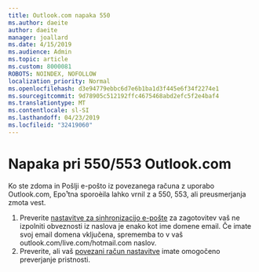 ```yaml
---
title: Outlook.com napaka 550
ms.author: daeite
author: daeite
manager: joallard
ms.date: 4/15/2019
ms.audience: Admin
ms.topic: article
ms.custom: 8000081
ROBOTS: NOINDEX, NOFOLLOW
localization_priority: Normal
ms.openlocfilehash: d3e94779ebbc6d7e6b1ba1d3f445e6f34f2274e1
ms.sourcegitcommit: 9d78905c512192ffc4675468abd2efc5f2e4baf4
ms.translationtype: MT
ms.contentlocale: sl-SI
ms.lasthandoff: 04/23/2019
ms.locfileid: "32419060"
---
```

# <a name="error-550553-in-outlookcom"></a>Napaka pri 550/553 Outlook.com

Ko ste zdoma in Pošlji e-pošto iz povezanega računa z uporabo Outlook.com, Epo¹tna sporoèila lahko vrnil z a 550, 553, ali preusmerjanja zmota vest.
1. Preverite [nastavitve za sinhronizacijo e-pošte](https://go.microsoft.com/fwlink/?linkid=2031283) za zagotovitev vaš ne izpolniti obveznosti iz naslova je enako kot ime domene email. Če imate svoj email domena vključena, sprememba to v vaš outlook.com/live.com/hotmail.com naslov.
2. Preverite, ali vaš [povezani račun nastavitve](https://go.microsoft.com/fwlink/?linkid=875264&clcid=0x409) imate omogočeno preverjanje pristnosti.